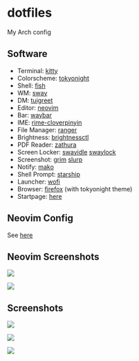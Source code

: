# dotfiles
My Arch config

## Software

* Terminal: [kitty](https://sw.kovidgoyal.net/kitty/)
* Colorscheme: [tokyonight](https://github.com/folke/tokyonight.nvim)
* Shell: [fish](http://fishshell.com/)
* WM: [sway](https://github.com/swaywm/sway)
* DM:  [tuigreet](https://github.com/apognu/tuigreet)
* Editor: [neovim](http://neovim.org/)
* Bar: [waybar](https://github.com/Alexays/Waybar)
* IME: [rime-cloverpinyin](https://github.com/fkxxyz/rime-cloverpinyin)
* File Manager: [ranger](https://ranger.github.io/)
* Brightness: [brightnessctl](https://github.com/Hummer12007/brightnessctl)
* PDF Reader: [zathura](https://git.pwmt.org/pwmt/zathura)
* Screen Locker: [swayidle](https://github.com/swaywm/swayidle) [swaylock](https://github.com/swaywm/swaylock)
* Screenshot: [grim](https://github.com/emersion/grim) [slurp](https://github.com/emersion/slurp)
* Notify: [mako](https://github.com/emersion/mako)
* Shell Prompt: [starship](https://github.com/starship/starship)
* Launcher:  [wofi](https://hg.sr.ht/~scoopta/wofi) 
* Browser: [firefox](https://www.firefox.com) (with tokyonight theme)
* Startpage: [here](./tokyonight/config/startpage/)

## Neovim Config

See [here](./tokyonight/config/nvim/)

## Neovim Screenshots

![](./img/normal.png)

![](./img/lsp-finder.png)

## Screenshots

![](./img/all.png)

![](./img/zathura.png)

![](./img/firefox.png)

